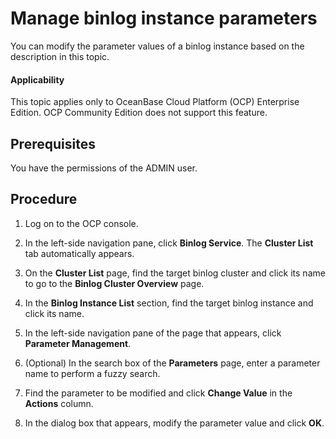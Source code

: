 # Manage binlog instance parameters

You can modify the parameter values of a binlog instance based on the description in this topic.

<main id="notice" type='notice'>
<h4>Applicability</h4>
<p>This topic applies only to OceanBase Cloud Platform (OCP) Enterprise Edition. OCP Community Edition does not support this feature. </p>
</main>

## Prerequisites

You have the permissions of the ADMIN user.

## Procedure

1. Log on to the OCP console.

2. In the left-side navigation pane, click **Binlog Service**. The **Cluster List** tab automatically appears.

3. On the **Cluster List** page, find the target binlog cluster and click its name to go to the **Binlog Cluster Overview** page.

4. In the **Binlog Instance List** section, find the target binlog instance and click its name.

5. In the left-side navigation pane of the page that appears, click **Parameter Management**.

6. (Optional) In the search box of the **Parameters** page, enter a parameter name to perform a fuzzy search.

7. Find the parameter to be modified and click **Change Value** in the **Actions** column.

8. In the dialog box that appears, modify the parameter value and click **OK**.
